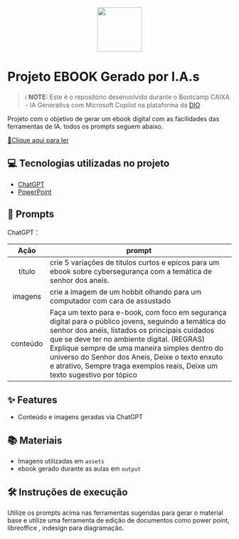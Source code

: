 <p align="center">
    <img width="100" src=".github/assets/banner.png">
</p>


</p>

# Projeto EBOOK Gerado por I.A.s


 > ℹ️ **NOTE:** Este é o repositório desenvolvido durante o Bootcamp CAIXA - IA Generativa com Microsoft Copilot na plataforma da [DIO](https://dio.me)

Projeto com o objetivo de gerar um ebook digital com as facilidades das ferramentas de IA. todos os prompts
seguem abaixo.

<a href="https://github.com/WalGusmao/prompts-recipe-to-create-a-ebook/blob/main/Ebook%20cyberseguran%C3%A7a.pdf" title="View PDF now"> 📕Clique aqui para ler</a>

## 💻 Tecnologias utilizadas no projeto

- [ChatGPT](https://chat.openai.com/) 
- [PowerPoint](https://www.microsoft.com/en/microsoft-365/powerpoint)

## 🧠 Prompts


ChatGPT：

|   Ação   | prompt                                                                                                                                                                                                                                                                         |
| :------: | ------------------------------------------------------------------------------------------------------------------------------------------------------------------------------------------------------------------------------------------------------------------------------ |
|  título  | crie 5 variações de titulos curtos e epicos para um ebook sobre cybersegurança com a temática de senhor dos aneis.|
| imagens | crie a imagem de um hobbit olhando para um computador com cara de assustado|
| conteúdo | Faça um texto para e-book, com foco em segurança digital para o público jovens, seguindo a temática do senhor dos anéis, listados os principais cuidados que se deve ter no ambiente digital. (REGRAS) Explique sempre de uma maneira simples dentro do universo do Senhor dos Aneis, Deixe o texto enxuto e atrativo, Sempre traga exemplos reais, Deixe um texto sugestivo por tópico |

## ✨ Features

- Conteúdo e imagens geradas via ChatGPT


## 📚 Materiais

- Imagens utilizadas em `assets`
- ebook gerado durante as aulas em `output`

## 🛠️ Instruções de execução

Utilize os prompts acima nas ferramentas sugeridas para gerar o material base e utilize uma ferramenta de edição de documentos como power point, libreoffice , indesign para diagramação.

